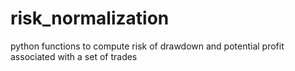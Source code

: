# risk_normalization
python functions to compute risk of drawdown and potential profit associated with a set of trades
